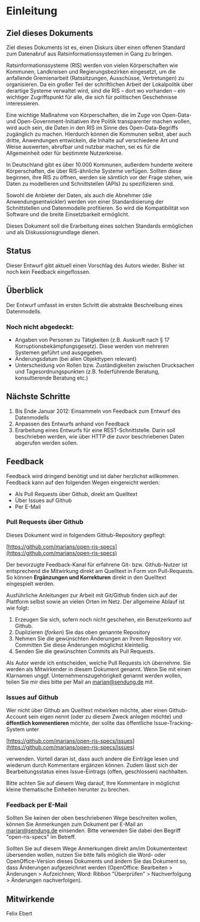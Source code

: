 Einleitung
==========

Ziel dieses Dokuments
---------------------

Ziel dieses Dokuments ist es, einen Diskurs über einen offenen Standard zum Datenabruf aus Ratsinformationssystemen in Gang zu bringen.

Ratsinformationssysteme (RIS) werden von vielen Körperschaften wie Kommunen, Landkreisen und Regierungsbezirken eingesetzt, um die anfallende Gremienarbeit (Ratssitzungen, Ausschüsse, Vertretungen) zu organisieren. Da ein großer Teil der schriftlichen Arbeit der Lokalpolitik über derartige Systeme verwaltet wird, sind die RIS – dort wo vorhanden – ein wichtiger Zugriffspunkt für alle, die sich für politischen Geschehnisse interessieren.

Eine wichtige Maßnahme von Körperschaften, die im Zuge von Open-Data- und Open-Government-Initiativen ihre Politik transparenter machen wollen, wird auch sein, die Daten in den RIS im Sinne des Open-Data-Begriffs zugänglich zu machen. Hierdurch können die Kommunen selbst, aber auch dritte, Anwendungen entwickeln, die Inhalte auf verschiedene Art und Weise auswerten, abrufbar und nutzbar machen, sei es für die Allgemeinheit oder für bestimmte Nutzerkreise.

In Deutschland gibt es über 10.000 Kommunen, außerdem hunderte weitere Körperschaften, die über RIS-ähnliche Systeme verfügen. Sollten diese beginnen, ihre RIS  zu öffnen, werden sie sämtlich vor der Frage stehen, wie Daten zu modellieren und Schnittstellen (APIs) zu spezifizieren sind.

Sowohl die Anbieter der Daten, als auch die Abnehmer (die Anwendungsentwickler) werden von einer Standardisierung der Schnittstellen und Datenmodelle profitieren. So wird die Kompatibilität von Software und die breite Einsetzbarkeit ermöglicht.

Dieses Dokument soll die Erarbeitung eines solchen Standards ermöglichen und als Diskussionsgrundlage dienen.

Status
------

Dieser Entwurf gibt aktuell einen Vorschlag des Autors wieder. Bisher ist noch kein Feedback eingeflossen.


Überblick
---------

Der Entwurf umfasst im ersten Schritt die abstrakte Beschreibung eines Datenmodells.

### Noch nicht abgedeckt: ###

* Angaben von Personen zu Tätigkeiten (z.B. Auskunft nach § 17 Korruptionsbekämpfungsgesetz). Diese werden von mehreren Systemen geführt und ausgegeben.
* Änderungsdatum (bei allen Objekttypen relevant)
* Unterscheidung von Rollen bzw. Zuständigkeiten zwischen Drucksachen und Tagesordnungspunkten (z.B. federführende Beratung, konsultierende Beratung etc.)


Nächste Schritte
----------------

1. Bis Ende Januar 2012: Einsammeln von Feedback zum Entwurf des Datenmodells
2. Anpassen des Entwurfs anhand von Feedback
3. Erarbeitung eines Entwurfs für eine REST-Schnittstelle. Darin soll beschrieben werden, wie über HTTP die zuvor beschriebenen Daten abgerufen werden sollen.


Feedback
--------

Feedback wird dringend benötigt und ist daher herzlichst willkommen. Feedback kann auf den folgenden Wegen eingereicht werden:

* Als Pull Requests über Github, direkt am Quelltext
* Über Issues auf Github
* Per E-Mail

### Pull Requests über Github ###

Dieses Dokument wird in folgendem Github-Repository gepflegt:

[https://github.com/marians/open-ris-specs](https://github.com/marians/open-ris-specs)


Der bevorzugte Feedback-Kanal für erfahrene Git- bzw. Github-Nutzer ist entsprechend die Mitwirkung direkt am Quelltext in Form von Pull-Requests. So können **Ergänzungen und Korrekturen** direkt in den Quelltext eingespielt werden.

Ausführliche Anleitungen zur Arbeit mit Git/Github finden sich auf der Plattform selbst sowie an vielen Orten im Netz. Der allgemeine Ablauf ist wie folgt:

1. Erzeugen Sie sich, sofern noch nicht geschehen, ein Benutzerkonto auf Github.
2. Duplizieren (_forken_) Sie das oben genannte Repository
3. Nehmen Sie die gewünschten Änderungen an Ihrem Repository vor. Committen Sie diese Änderungen möglichst kleinteilig.
4. Senden Sie die gewünschten Commits als Pull Requests.

Als Autor werde ich entscheiden, welche Pull Requests ich übernehme. Sie werden als Mitwirkender in diesem Dokument genannt. Wenn Sie mit einen Klarnamen unggf. Unternehmenszugehörigkeit genannt werden wollen, teilen Sie mir dies bitte per Mail an marian@sendung.de mit.


### Issues auf Github ###

Wer nicht über Github am Quelltext mitwirken möchte, aber einen Github-Account sein eigen nennt (oder zu diesem Zweck anlegen möchte) und **öffentlich kommentieren** möchte, der sollte das öffentliche Issue-Tracking-System unter

[https://github.com/marians/open-ris-specs/issues](https://github.com/marians/open-ris-specs/issues)

verwenden. Vorteil daran ist, dass auch andere die Einträge lesen und wiederum durch Kommentare ergänzen können. Zudem lässt sich der Bearbeitungsstatus eines Issue-Eintrags (offen, geschlossen) nachhalten.

Bitte achten Sie auf diesem Weg darauf, Ihre Kommentare in möglichst kleine thematische Einheiten herunter zu brechen.

### Feedback per E-Mail ###

Sollten Sie keinen der oben beschriebenen Wege beschreiten wollen, können Sie Anmerkungen zum Dokument per E-Mail an marian@sendung.de einsenden. Bitte verwenden Sie dabei den Begriff "open-ris-specs" im Betreff.

Sollten Sie auf diesem Wege Anmerkungen direkt am/im Dokumententext übersenden wollen, nutzen Sie bitte falls möglich die Word- oder OpenOffice-Version dieses Dokuments und ändern Sie das Dokument so, dass Änderungen aufgezeichnet werden (OpenOffice: Bearbeiten > Änderungen > Aufzeichnen; Word: Ribbon "Überprüfen" > Nachverfolgung > Änderungen nachverfolgen).


Mitwirkende
-----------

Felix Ebert
